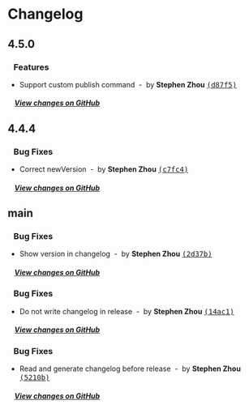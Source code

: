 # Changelog

## 4.5.0

### &nbsp;&nbsp;&nbsp;Features

- Support custom publish command &nbsp;-&nbsp; by **Stephen Zhou** [<samp>(d87f5)</samp>](https://github.com/hyoban/release-it-pnpm/commit/d87f5ae)

##### &nbsp;&nbsp;&nbsp;&nbsp;[View changes on GitHub](https://github.com/hyoban/release-it-pnpm/compare/4.4.4...main)

## 4.4.4

### &nbsp;&nbsp;&nbsp;Bug Fixes

- Correct newVersion &nbsp;-&nbsp; by **Stephen Zhou** [<samp>(c7fc4)</samp>](https://github.com/hyoban/release-it-pnpm/commit/c7fc449)

##### &nbsp;&nbsp;&nbsp;&nbsp;[View changes on GitHub](https://github.com/hyoban/release-it-pnpm/compare/4.4.3...main)

## main



### &nbsp;&nbsp;&nbsp;Bug Fixes

- Show version in changelog &nbsp;-&nbsp; by **Stephen Zhou** [<samp>(2d37b)</samp>](https://github.com/hyoban/release-it-pnpm/commit/2d37bce)

##### &nbsp;&nbsp;&nbsp;&nbsp;[View changes on GitHub](https://github.com/hyoban/release-it-pnpm/compare/4.4.2...main)

### &nbsp;&nbsp;&nbsp;Bug Fixes

- Do not write changelog in release &nbsp;-&nbsp; by **Stephen Zhou** [<samp>(14ac1)</samp>](https://github.com/hyoban/release-it-pnpm/commit/14ac1a8)

##### &nbsp;&nbsp;&nbsp;&nbsp;[View changes on GitHub](https://github.com/hyoban/release-it-pnpm/compare/4.4.1...main)

### &nbsp;&nbsp;&nbsp;Bug Fixes

- Read and generate changelog before release &nbsp;-&nbsp; by **Stephen Zhou** [<samp>(5210b)</samp>](https://github.com/hyoban/release-it-pnpm/commit/5210b1e)

##### &nbsp;&nbsp;&nbsp;&nbsp;[View changes on GitHub](https://github.com/hyoban/release-it-pnpm/compare/4.4.0...main)
